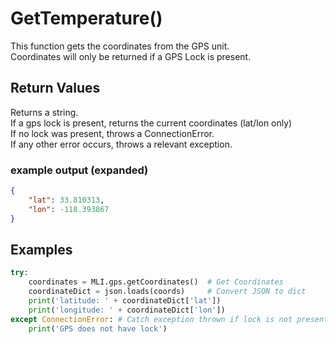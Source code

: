 # GetTemperature()

This function gets the coordinates from the GPS unit.  
Coordinates will only be returned if a GPS Lock is present.

## Return Values

Returns a string.  
If a gps lock is present, returns the current coordinates (lat/lon only)  
If no lock was present, throws a ConnectionError.  
If any other error occurs, throws a relevant exception.

### example output (expanded)

```json
{
    "lat": 33.810313,
    "lon": -118.393867
}
```

## Examples

```py
try:
    coordinates = MLI.gps.getCoordinates()  # Get Coordinates
    coordinateDict = json.loads(coords)     # Convert JSON to dict
    print('latitude: ' + coordinateDict['lat'])
    print('longitude: ' + coordinateDict['lon'])
except ConnectionError: # Catch exception thrown if lock is not present
    print('GPS does not have lock')
```
